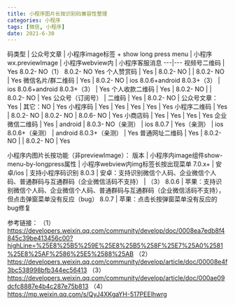 ```yaml
---
title: 小程序图片长按识别码兼容性整理
categories: 小程序
tags: [微信, 小程序]
date: 2021-6-30
---
```



码类型 | 公众号文章 | 小程序image标签 + show long press menu  | 小程序wx.previewImage  | 小程序webview内  | 小程序客服消息
---|---
视频号二维码 | Yes 8.0.2- NO（1）  8.0.2- NO Yes
个人赞赏码  | Yes  | 8.0.2- NO |   |  8.0.2- NO |  Yes
微信名片/群二维码 |  Yes  | 8.0.2- NO  | ios 8.0.6+android 8.0.3+（3） |  ios 8.0.6+android 8.0.3+（3）  | Yes
个人收款二维码 |  Yes |  8.0.2- NO  |   | 8.0.2- NO |  Yes
公众号（订阅号） | 二维码 |  Yes |  8.0.2- NO |   公众号文章：Yes | 其它：NO |  Yes
小程序码  | Yes  | Yes |  Yes |  Yes |  Yes
小程序二维码 |  Yes |  8.0.2- NO  | 8.0.2- NO  | 8.0.6- NO  | Yes
小商店码  | Yes  | Yes  |  Yes  | Yes
企业微信二维码  | Yes |  android  | 8.0.3- NO（亲测） | ios 8.0.7 |  Yes（亲测） |   ios 8.0.6+（亲测） | android 8.0.3+（亲测）  | Yes
普通网址二维码 |  Yes |  8.0.2- NO |   |  8.0.2- NO |  Yes

小程序内图片长按功能（非previewImage）：
版本 |  小程序内image组件show-menu-by-longpress属性  | 小程序webview内img标签长按出现菜单
7.0.x+  | 安卓/ios |  支持小程序码识别 
8.0.3 |  安卓：支持识别微信个人码、企业微信个人码、普通群码与互通群码（企业微信活码不支持） | （3） 
8.0.6  | 苹果：支持识别微信个人码、企业微信个人码、普通群码与互通群码（企业微信活码不支持），但点击弹窗菜单没有反应（bug） 
8.0.7  | 苹果：点击长按弹窗菜单没有反应的bug修复 


参考链接：
（1） https://developers.weixin.qq.com/community/develop/doc/0008ea7edb8f4845c39be413456c00?highLine=%25E8%25B5%259E%25E8%25B5%258F%25E7%25A0%2581%25E8%25AF%2586%25E5%2588%25AB
（2）https://developers.weixin.qq.com/community/develop/article/doc/00008e4f3bc538998bfb344ec56413
（3）https://developers.weixin.qq.com/community/develop/article/doc/000ae09dcfc8887e4b4c287e75b813
（4）https://mp.weixin.qq.com/s/QyJ4XKgaYH-517PEElhwrg
